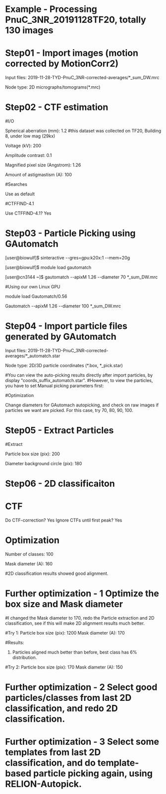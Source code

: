 # Example - Processing PnuC_3NR_20191128TF20, totally 130 images

# Step01 - Import images (motion corrected by MotionCorr2)

Input files: 2019-11-28-TYD-PnuC_3NR-corrected-averages/*_sum_DW.mrc

Node type: 2D micrographs/tomograms(*.mrc)

# Step02 - CTF estimation

#I/O

Spherical aberration (mm): 1.2 #this dataset was collected on TF20, Building 8, under low mag (29kx)

Voltage (kV): 200

Amplitude contrast: 0.1

Magnified pixel size (Angstrom): 1.26

Amount of astigmastism (A): 100

#Searches

Use as default

#CTFFIND-4.1

Use CTFFIND-4.1? Yes

# Step03 - Particle Picking using GAutomatch

[user@biowulf]$ sinteractive --gres=gpu:k20x:1 --mem=20g 

[user@biowulf]$ module load gautomatch

[user@cn3144 ~]$ gautomatch --apixM 1.26 --diameter 70 *_sum_DW.mrc 

#Using our own Linux GPU

module load Gautomatch/0.56

Gautomatch --apixM 1.26 --diameter 100 *_sum_DW.mrc

# Step04 - Import particle files generated by GAutomatch

Input files: 2019-11-28-TYD-PnuC_3NR-corrected-averages/*_automatch.star

Node type: 2D/3D particle coordinates (*.box, *_pick.star)

#You can view the auto-picking results directly after import particles, by display "coords_suffix_automatch.star".
#However, to view the particles, you have to set Manual picking parameters first:


#Optimization

Change diameters for GAutomach autopicking, and check on raw images if particles we want are picked.
For this case, try 70, 80, 90, 100. 

# Step05 - Extract Particles

#Extract

Particle box size (pix): 200

Diameter background circle (pix): 180

# Step06 - 2D classificaiton

# CTF

Do CTF-correction? Yes
Ignore CTFs until first peak? Yes

# Optimization

Number of classes: 100

Mask diameter (A): 160

#2D classification results showed good alignment.

# Further optimization - 1 Optimize the box size and Mask diameter
#I changed the Mask diameter to 170, redo the Particle extraction and 2D classification, see if this will make 2D alignment results much better.

#Try 1: 
Particle box size (pix): 1200
Mask diameter (A): 170

#Results: 
1. Particles aligned much better than before, best class has 6% distribution.

#Try 2: 
Particle box size (pix): 170
Mask diameter (A): 150


# Further optimization - 2 Select good particles/classes from last 2D classification, and redo 2D classification.


# Further optimization - 3 Select some templates from last 2D classification, and do template-based particle picking again, using RELION-Autopick.


